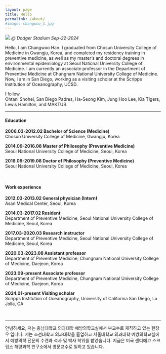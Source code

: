 ```yaml
---
layout: page
title: Hello
permalink: /about/
#image: changwoo_1.jpg
---
```


![]({{site.baseurl}}/images/changwoo_1.jpg)
*@ Dodger Stadium Sep-22-2024*


Hello, I am Changwoo Han. I graduated from Chosun University College of Medicine in Gwangju, Korea, and completed my residency training in preventive medicine, as well as my master’s and doctoral degrees in environmental epidemiology at Seoul National University College of Medicine. I am currently an associate professor in the Department of Preventive Medicine at Chungnam National University College of Medicine. Now, I am in San Diego, working as a visiting scholar at the Scripps Institution of Oceanography, UCSD.


I follow <br>
Ohtani Shohei, San Diego Padres, Ha-Seong Kim, Jung Hoo Lee, Kia Tigers, Lewis Hamilton, and MAKTUB.

***

#### Education
<b>2006.03-2012.02 Bachelor of Science (Medicine)</b><br>
Chosun University College of Medicine, Gwangju, Korea

<b>2014.09-2016.08 Master of Philosophy (Preventive Medicine) </b><br>
Seoul National University College of Medicine, Seoul, Korea <br>		

<b>2016.09-2019.08 Doctor of Philosophy (Preventive Medicine) </b><br>
Seoul National University College of Medicine, Seoul, Korea 

<br>

#### Work experience

<b>2012.03-2013.02 General physician (Intern)</b><br>
Asan Medical Center, Seoul, Korea 

<b>2014.03-2017.02 Resident</b><br>
Department of Preventive Medicine, Seoul National University College of Medicine, Seoul, Korea

<b>2017.03-2020.03 Research instructor</b><br>
Department of Preventive Medicine, Seoul National University College of Medicine, Seoul, Korea

<b>2020.03-2023.08 Assistant professor</b><br>
Department of Preventive Medicine, Chungnam National University College of Medicine, Daejeon, Korea

<b>2023.09-present Associate professor</b><br>
Department of Preventive Medicine, Chungnam National University College of Medicine, Daejeon, Korea

<b>2024.01-present Visiting scholar</b><br>
Scripps Institution of Oceanography, University of California San Diego, La Jolla, CA

<br>

***
안녕하세요, 저는 충남대학교 의과대학 예방의학교실에서 부교수로 재직하고 있는 한창우 입니다. 저는 조선대학교 의과대학을 졸업하고 서울대학교 의과대학 예방의학교실에서 예방의학 전문의 수련과 석사 및 박사 학위를 받았습니다. 지금은 미국 샌디에고 스크립스 해양과학 연구소에서 방문교수로 일하고 있습니다.  